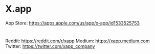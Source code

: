 # X.app

App Store: https://apps.apple.com/us/app/x-app/id1533525753

#

Reddit: https://reddit.com/r/xapp
Medium: https://xapp.medium.com
Twitter: https://twitter.com/xapp_company

